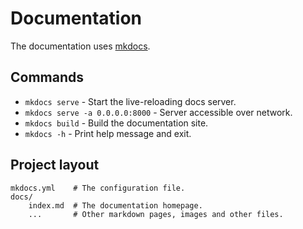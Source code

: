 # Documentation

The documentation uses [mkdocs](https://www.mkdocs.org).

## Commands

* `mkdocs serve` - Start the live-reloading docs server.
* `mkdocs serve -a 0.0.0.0:8000` - Server accessible over network.
* `mkdocs build` - Build the documentation site.
* `mkdocs -h` - Print help message and exit.

## Project layout

    mkdocs.yml    # The configuration file.
    docs/
        index.md  # The documentation homepage.
        ...       # Other markdown pages, images and other files.